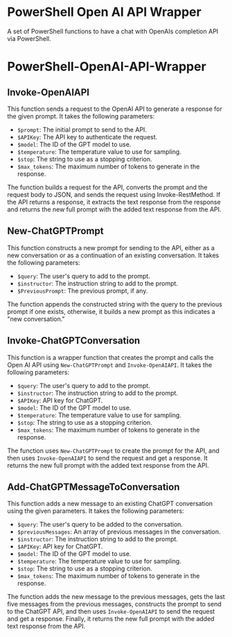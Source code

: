 # PowerShell Open AI API Wrapper
A set of PowerShell functions to have a chat with OpenAIs completion API via PowerShell.

# PowerShell-OpenAI-API-Wrapper

## Invoke-OpenAIAPI

This function sends a request to the OpenAI API to generate a response for the given prompt. It takes the following parameters:

- `$prompt`: The initial prompt to send to the API.
- `$APIKey`: The API key to authenticate the request.
- `$model`: The ID of the GPT model to use.
- `$temperature`: The temperature value to use for sampling.
- `$stop`: The string to use as a stopping criterion.
- `$max_tokens`: The maximum number of tokens to generate in the response.

The function builds a request for the API, converts the prompt and the request body to JSON, and sends the request using Invoke-RestMethod. If the API returns a response, it extracts the text response from the response and returns the new full prompt with the added text response from the API.

## New-ChatGPTPrompt

This function constructs a new prompt for sending to the API, either as a new conversation or as a continuation of an existing conversation. It takes the following parameters:

- `$query`: The user's query to add to the prompt.
- `$instructor`: The instruction string to add to the prompt.
- `$PreviousPrompt`: The previous prompt, if any.

The function appends the constructed string with the query to the previous prompt if one exists, otherwise, it builds a new prompt as this indicates a "new conversation."

## Invoke-ChatGPTConversation

This function is a wrapper function that creates the prompt and calls the Open AI API using `New-ChatGPTPrompt` and `Invoke-OpenAIAPI`. It takes the following parameters:

- `$query`: The user's query to add to the prompt.
- `$instructor`: The instruction string to add to the prompt.
- `$APIKey`: API key for ChatGPT.
- `$model`: The ID of the GPT model to use.
- `$temperature`: The temperature value to use for sampling.
- `$stop`: The string to use as a stopping criterion.
- `$max_tokens`: The maximum number of tokens to generate in the response.

The function uses `New-ChatGPTPrompt` to create the prompt for the API, and then uses `Invoke-OpenAIAPI` to send the request and get a response. It returns the new full prompt with the added text response from the API.

## Add-ChatGPTMessageToConversation

This function adds a new message to an existing ChatGPT conversation using the given parameters. It takes the following parameters:

- `$query`: The user's query to be added to the conversation.
- `$previousMessages`: An array of previous messages in the conversation.
- `$instructor`: The instruction string to add to the prompt.
- `$APIKey`: API key for ChatGPT.
- `$model`: The ID of the GPT model to use.
- `$temperature`: The temperature value to use for sampling.
- `$stop`: The string to use as a stopping criterion.
- `$max_tokens`: The maximum number of tokens to generate in the response.

The function adds the new message to the previous messages, gets the last five messages from the previous messages, constructs the prompt to send to the ChatGPT API, and then uses `Invoke-OpenAIAPI` to send the request and get a response. Finally, it returns the new full prompt with the added text response from the API.
